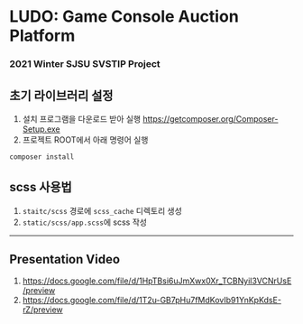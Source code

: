 # LUDO: Game Console Auction Platform
### 2021 Winter SJSU SVSTIP Project

## 초기 라이브러리 설정

1. 설치 프로그램을 다운로드 받아 실행 https://getcomposer.org/Composer-Setup.exe
2. 프로젝트 ROOT에서 아래 명령어 실행

```bash
composer install
``` 

## scss 사용법

1. ``staitc/scss`` 경로에 ``scss_cache`` 디렉토리 생성
2. ``static/scss/app.scss``에 scss 작성

---
## Presentation Video
1. https://docs.google.com/file/d/1HpTBsi6uJmXwx0Xr_TCBNyil3VCNrUsE/preview
2. https://docs.google.com/file/d/1T2u-GB7pHu7fMdKovIb91YnKpKdsE-rZ/preview
